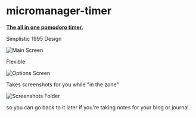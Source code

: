 # micromanager-timer
**[The all in one pomodoro timer.](https://jfaquinojr.wordpress.com/2018/06/28/the-ultimate-productivity-tool/)**

Simplistic 1995 Design

![Main Screen](https://drive.google.com/uc?id=1ESptfGZQfwZILjg6YPERYIYB4tE_F5O4 "Timer")

Flexible

![Options Screen](https://drive.google.com/uc?id=1K0IuC40KnQkq10V-_zIBvmZdZmdA6CSl "Options Page")


Takes screenshots for you while "in the zone"

![Screenshots Folder](https://drive.google.com/uc?id=1Oxe1GKxwy1CoXVh8ZKBtObrxOCjMuUaH "Screenshots Folder")

so you can go back to it later if you're taking notes for your blog or journal.

